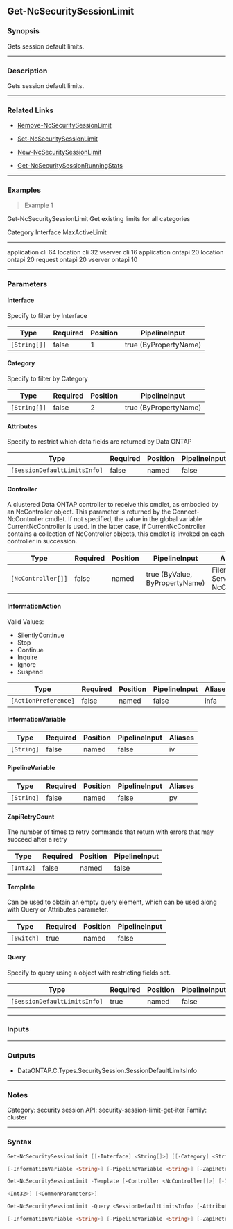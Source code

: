 Get-NcSecuritySessionLimit
--------------------------

### Synopsis
Gets session default limits.

---

### Description

Gets session default limits.

---

### Related Links
* [Remove-NcSecuritySessionLimit](Remove-NcSecuritySessionLimit)

* [Set-NcSecuritySessionLimit](Set-NcSecuritySessionLimit)

* [New-NcSecuritySessionLimit](New-NcSecuritySessionLimit)

* [Get-NcSecuritySessionRunningStats](Get-NcSecuritySessionRunningStats)

---

### Examples
> Example 1

Get-NcSecuritySessionLimit
Get existing limits for all categories

Category                                                            Interface                            MaxActiveLimit
--------                                                            ---------                            --------------
application                                                         cli                                              64
location                                                            cli                                              32
vserver                                                             cli                                              16
application                                                         ontapi                                           20
location                                                            ontapi                                           20
request                                                             ontapi                                           20
vserver                                                             ontapi                                           10

---

### Parameters
#### **Interface**
Specify to filter by Interface

|Type        |Required|Position|PipelineInput        |
|------------|--------|--------|---------------------|
|`[String[]]`|false   |1       |true (ByPropertyName)|

#### **Category**
Specify to filter by Category

|Type        |Required|Position|PipelineInput        |
|------------|--------|--------|---------------------|
|`[String[]]`|false   |2       |true (ByPropertyName)|

#### **Attributes**
Specify to restrict which data fields are returned by Data ONTAP

|Type                        |Required|Position|PipelineInput|
|----------------------------|--------|--------|-------------|
|`[SessionDefaultLimitsInfo]`|false   |named   |false        |

#### **Controller**
A clustered Data ONTAP controller to receive this cmdlet, as embodied by an NcController object.  This parameter is returned by the Connect-NcController cmdlet.  If not specified, the value in the global variable CurrentNcController is used.  In the latter case, if CurrentNcController contains a collection of NcController objects, this cmdlet is invoked on each controller in succession.

|Type              |Required|Position|PipelineInput                 |Aliases                          |
|------------------|--------|--------|------------------------------|---------------------------------|
|`[NcController[]]`|false   |named   |true (ByValue, ByPropertyName)|Filer<br/>Server<br/>NcController|

#### **InformationAction**

Valid Values:

* SilentlyContinue
* Stop
* Continue
* Inquire
* Ignore
* Suspend

|Type                |Required|Position|PipelineInput|Aliases|
|--------------------|--------|--------|-------------|-------|
|`[ActionPreference]`|false   |named   |false        |infa   |

#### **InformationVariable**

|Type      |Required|Position|PipelineInput|Aliases|
|----------|--------|--------|-------------|-------|
|`[String]`|false   |named   |false        |iv     |

#### **PipelineVariable**

|Type      |Required|Position|PipelineInput|Aliases|
|----------|--------|--------|-------------|-------|
|`[String]`|false   |named   |false        |pv     |

#### **ZapiRetryCount**
The number of times to retry commands that return with errors that may succeed after a retry

|Type     |Required|Position|PipelineInput|
|---------|--------|--------|-------------|
|`[Int32]`|false   |named   |false        |

#### **Template**
Can be used to obtain an empty query element, which can be used along with Query or Attributes parameter.

|Type      |Required|Position|PipelineInput|
|----------|--------|--------|-------------|
|`[Switch]`|true    |named   |false        |

#### **Query**
Specify to query using a object with restricting fields set.

|Type                        |Required|Position|PipelineInput|
|----------------------------|--------|--------|-------------|
|`[SessionDefaultLimitsInfo]`|true    |named   |false        |

---

### Inputs

---

### Outputs
* DataONTAP.C.Types.SecuritySession.SessionDefaultLimitsInfo

---

### Notes
Category: security session
API: security-session-limit-get-iter
Family: cluster

---

### Syntax
```PowerShell
Get-NcSecuritySessionLimit [[-Interface] <String[]>] [[-Category] <String[]>] [-Attributes <SessionDefaultLimitsInfo>] [-Controller <NcController[]>] [-InformationAction <ActionPreference>] 
```
```PowerShell
[-InformationVariable <String>] [-PipelineVariable <String>] [-ZapiRetryCount <Int32>] [<CommonParameters>]
```
```PowerShell
Get-NcSecuritySessionLimit -Template [-Controller <NcController[]>] [-InformationAction <ActionPreference>] [-InformationVariable <String>] [-PipelineVariable <String>] [-ZapiRetryCount 
```
```PowerShell
<Int32>] [<CommonParameters>]
```
```PowerShell
Get-NcSecuritySessionLimit -Query <SessionDefaultLimitsInfo> [-Attributes <SessionDefaultLimitsInfo>] [-Controller <NcController[]>] [-InformationAction <ActionPreference>] 
```
```PowerShell
[-InformationVariable <String>] [-PipelineVariable <String>] [-ZapiRetryCount <Int32>] [<CommonParameters>]
```
